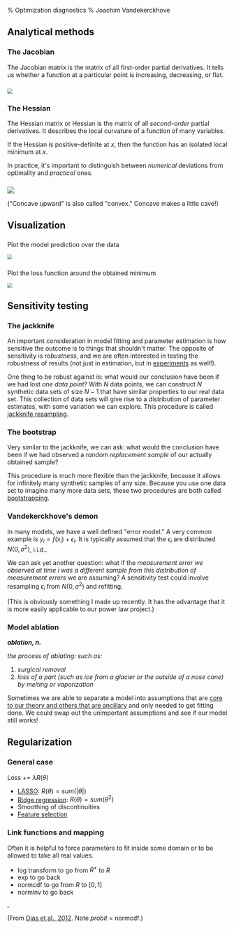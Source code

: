% Optimization diagnostics
% Joachim Vandekerckhove

## Analytical methods

### The Jacobian

The Jacobian matrix is the matrix of all first-order partial derivatives.  It tells us whether a function at a particular point is increasing, decreasing, or flat.

###

<img src="http://www.emathhelp.net/images/calc/135_first_derivative_test.png" style="zoom:75%;" />

### The Hessian

The Hessian matrix or Hessian is the matrix of all _second-order_ partial derivatives. It describes the local curvature of a function of many variables.

If the Hessian is positive-definite at $x$, then the function has an isolated local minimum at $x$.

In practice, it's important to distinguish between _numerical_ deviations from optimality and _practical_ ones.

###

![](https://files.askiitians.com/cdn1/images/201754-1342399-5163-4-the-second-derivative.jpg)

("Concave upward" is also called "convex."  Concave makes a little cave!)



## Visualization

###

Plot the model prediction over the data

<img src="/home/joachim/Dropbox/GitHub/cogs-205b/300-optimization/powerlaw.jpg" style="zoom:67%;" />

###

Plot the loss function around the obtained minimum

<img src="/home/joachim/Dropbox/GitHub/cogs-205b/300-optimization/marginals.jpg" style="zoom:67%;" />



## Sensitivity testing

### The jackknife

An important consideration in model fitting and parameter estimation is how sensitive the outcome is to things that shouldn't matter.  The opposite of sensitivity is _robustness_, and we are often interested in testing the robustness of results (not just in estimation, but in [experiments](https://www.pnas.org/content/115/11/2607) as well!).

One thing to be robust against is:  what would our conclusion have been if we had lost _one data point_?  With $N$ data points, we can construct $N$ synthetic data sets of size $N-1$ that have similar properties to our real data set.  This collection of data sets will give rise to a distribution of parameter estimates, with some variation we can explore.  This procedure is called [jackknife resampling](https://en.wikipedia.org/wiki/Jackknife_resampling).

### The bootstrap

Very similar to the jackknife, we can ask:  what would the conclusion have been if we had observed a *random replacement sample* of our actually obtained sample?  

This procedure is much more flexible than the jackknife, because it allows for infinitely many synthetic samples of any size.  Because you use one data set to imagine many more data sets, these two procedures are both called [bootstrapping](https://en.wikipedia.org/wiki/Bootstrapping_(statistics)).

### Vandekerckhove's demon

In many models, we have a well defined "error model."  A very common example is $y_i = f(x_i) + \epsilon_i$.  It is typically assumed that the $\epsilon_i$ are distributed $N(0, \sigma^2)$, i.i.d.. 

We can ask yet another question:  what if the *measurement error we observed at time $i$ was a different sample from this distribution of measurement errors* we are assuming?  A sensitivity test could involve resampling $\epsilon_i$ from $N(0, \sigma^2)$ and refitting.

(This is obviously something I made up recently.  It has the advantage that it is more easily applicable to our power law project.)

### Model ablation

_**ablation, n.**_

_the process of ablating: such as:_

1. _surgical removal_
2. _loss of a part (such as ice from a glacier or the outside of a nose cone) by melting or vaporization_

Sometimes we are able to separate a model into assumptions that are [core to our theory and others that are ancillary](https://en.wikipedia.org/wiki/Duhem%E2%80%93Quine_thesis) and only needed to get fitting done.  We could swap out the unimportant assumptions and see if our model still works!

## Regularization

### General case

Loss += $\lambda R(\theta)$

* [LASSO](https://en.wikipedia.org/wiki/Lasso_(statistics)): $R(\theta) = sum(|\theta|)$
* [Ridge regression](https://en.wikipedia.org/wiki/Ridge_regression): $R(\theta) = sum(\theta^2)$
* Smoothing of discontinuities
* [Feature selection](https://en.wikipedia.org/wiki/Feature_selection)

### Link functions and mapping

Often it is helpful to force parameters to fit inside some domain or to be allowed to take all real values. 

* log transform to go from $R^+$ to $R$
* exp to go back
* normcdf to go from $R$ to $[0,1]$
* norminv to go back

###

<img src="/home/joachim/Dropbox/GitHub/cogs-205b/300-optimization/link-functions.jpeg" style="zoom:33%;" />

(From [Dias et al., 2012](https://dx.doi.org/10.1177/0272989X12458724). Note _probit_ = normcdf.)
